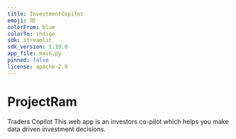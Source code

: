 ```yaml
---
title: InvestmentCopilot
emoji: 😻
colorFrom: blue
colorTo: indigo
sdk: streamlit
sdk_version: 1.19.0
app_file: main.py
pinned: false
license: apache-2.0
---
```


# ProjectRam
Traders Copilot
This web app is an investors co-pilot which helps you make data driven investment decisions.
